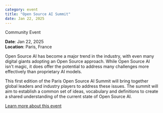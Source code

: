 ```yaml
---
category: event
title: "Open Source AI Summit"
date: Jan 22, 2025
---
```

<span class="community-event">Community Event</span>

**Date**: Jan 22, 2025  
**Location**: Paris, France

Open Source AI has become a major trend in the industry, with even many digital giants adopting an Open Source approach. While Open Source AI isn't magic, it does offer the potential to address many challenges more effectively than proprietary AI models.

This first edition of the Paris Open Source AI Summit will bring together global leaders and industry players to address these issues. The summit will aim to establish a common set of ideas, vocabulary and definitions to create a shared understanding of the current state of Open Source AI.

[Learn more about this event](https://opensourceaisummit.eu/#rec838155366)
